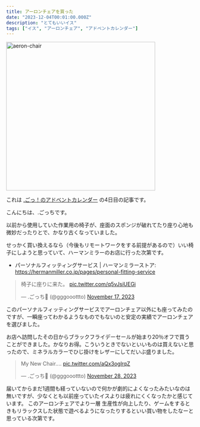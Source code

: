 ```yaml
---
title: アーロンチェアを買った
date: "2023-12-04T00:01:00.000Z"
description: "とてもいいイス"
tags: ["イス", "アーロンチェア", "アドベントカレンダー"]
---
```


<img width="400" alt="aeron-chair" src="/assets/images/posts/20231204-aeron-chair/aeron-chair.jpg">

これは [.ごっ！のアドベントカレンダー](https://adventar.org/calendars/9122) の4日目の記事です。

こんにちは、.ごっちです。

以前から使用していた作業用の椅子が、座面のスポンジが破れてたり座り心地も微妙だったりとで、かなり古くなっていました。

せっかく買い換えるなら（今後もリモートワークをする前提があるので）いい椅子にしようと思っていて、ハーマンミラーのお店に行った次第です。

- パーソナルフィッティングサービス | ハーマンミラーストア: https://hermanmiller.co.jp/pages/personal-fitting-service

<blockquote class="twitter-tweet"><p lang="ja" dir="ltr">椅子に座りに来た。 <a href="https://t.co/q5vJsiUEGi">pic.twitter.com/q5vJsiUEGi</a></p>&mdash; .ごっち📝 (@gggooottto) <a href="https://twitter.com/gggooottto/status/1725378780582273129?ref_src=twsrc%5Etfw">November 17, 2023</a></blockquote>

このパーソナルフィッティングサービスでアーロンチェア以外にも座ってみたのですが、一瞬座ってわかるようなものでもないのと安定の実績でアーロンチェアを選びました。

お店へ訪問したその日からブラックフライデーセールが始まり20％オフで買うことができました。かなりお得。こういうときでないといいものは買えないと思ったので、ミネラルカラーでひじ掛けをレザーにしてだいぶ盛りました。

<blockquote class="twitter-tweet"><p lang="en" dir="ltr">My New Chair.... <a href="https://t.co/aQx3oglrqZ">pic.twitter.com/aQx3oglrqZ</a></p>&mdash; .ごっち📝 (@gggooottto) <a href="https://twitter.com/gggooottto/status/1729335423024197676?ref_src=twsrc%5Etfw">November 28, 2023</a></blockquote>

届いてからまだ1週間も経っていないので何かが劇的によくなったみたいなのは無いですが、少なくとも以前座っていたイスよりは疲れにくくなったかと感じています。
このアーロンチェアでより一層 生産性が向上したり、ゲームをするときもリラックスした状態で遊べるようになったりするといい買い物をしたなーと思っている次第です。
